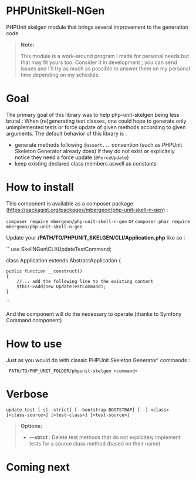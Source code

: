 # PHPUnitSkell-NGen
PHPUnit skelgen module that brings several improvement to the generation code

> **Note:**
>
> This module is a work-around program I made for personal needs but that may fit yours too. Consider it in development ; you can send issues and I'll try as much as possible to answer them on my personal time depending on my schedule.

# Goal

The primary goal of this library was to help php-unit-skelgen being less brutal : When (re)generating test classes, one could hope to generate only unimplemented tests or force update of given methods according to given arguments. The default behavior of this library is :
- generate methods following ``@assert...`` convention (such as PHPUnit Skeleton Generator already does) if they do not exist or explicitely notice they need a force update (``@ForceUpdate``)
- keep existing declared class members aswell as constants

# How to install 

This component is available as a composer package (https://packagist.org/packages/mbergeon/php-unit-skell-n-gen) :

`` composer require mbergeon/php-unit-skell-n-gen ``
or 
`` composer.phar require mbergeon/php-unit-skell-n-gen ``

Update your **/PATH/TO/PHPUNIT_SKELGEN/CLI/Application.php** like so :

``
use SkellNGen\CLI\UpdateTestCommand;

class Application extends AbstractApplication
{

    public function __construct()
    {
        //... add the following line to the existing content
        $this->add(new UpdateTestCommand);
    }

``

And the component will do  the necessary to operate (thanks to Symfony Command component)

# How to use

Just as you would do with classic PHPUnit Skeleton Generator' commands :

`` PATH/TO/PHP_UNIT_FOLDER/phpunit-skelgen <command>``

# Verbose

`` update-test [-s|--strict] [--bootstrap BOOTSTRAP] [--] <class> [<class-source>] [<test-class>] [<test-source>] ``

> **Options:**
>
> - **--strict** : Delete test methods that do not explicitely implement tests for a source class method (based on their name)

# Coming next
